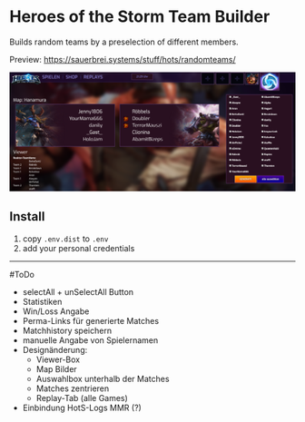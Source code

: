 # Heroes of the Storm Team Builder
Builds random teams by a preselection of different members. 

Preview: https://sauerbrei.systems/stuff/hots/randomteams/

![preview image](https://github.com/Sauerbrei/hots_random_teams/blob/master/assets/img/app_preview.png)


## Install

1. copy `.env.dist` to `.env`
2. add your personal credentials

---

#ToDo

 - selectAll + unSelectAll Button
 - Statistiken
 - Win/Loss Angabe
 - Perma-Links für generierte Matches
 - Matchhistory speichern
 - manuelle Angabe von Spielernamen
 - Designänderung: 
 	- Viewer-Box
 	- Map Bilder
 	- Auswahlbox unterhalb der Matches
 	- Matches zentrieren
 	- Replay-Tab (alle Games)
 - Einbindung HotS-Logs MMR (?)
